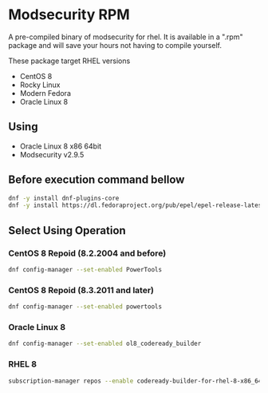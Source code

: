 # Modsecurity RPM
A pre-compiled binary of modsecurity for rhel.
It is available in a ".rpm" package and will save your hours not having to compile yourself.

These package target RHEL versions
* CentOS 8
* Rocky Linux
* Modern Fedora
* Oracle Linux 8

## Using
- Oracle Linux 8 x86 64bit
- Modsecurity v2.9.5

## Before execution command bellow
```bash
dnf -y install dnf-plugins-core
dnf -y install https://dl.fedoraproject.org/pub/epel/epel-release-latest-8.noarch.rpm
```

## Select Using Operation
### CentOS 8 Repoid (8.2.2004 and before)
```bash
dnf config-manager --set-enabled PowerTools
```
### CentOS 8 Repoid (8.3.2011 and later)
```bash
dnf config-manager --set-enabled powertools
```
### Oracle Linux 8
```bash
dnf config-manager --set-enabled ol8_codeready_builder
```
### RHEL 8
```bash
subscription-manager repos --enable codeready-builder-for-rhel-8-x86_64-rpms
```
